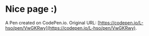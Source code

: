 # Nice page :)

A Pen created on CodePen.io. Original URL: [https://codepen.io/L-hso/pen/VwGKRwy](https://codepen.io/L-hso/pen/VwGKRwy).

